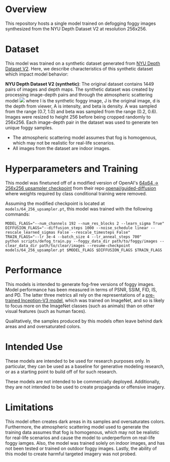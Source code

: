 # Overview

This repository hosts a single model trained on defogging foggy images synthesized from the NYU Depth Dataset V2 at resolution 256x256.

# Dataset

This model was trained on a synthetic dataset generated from [NYU Depth Dataset V2](https://cs.nyu.edu/~silberman/datasets/nyu_depth_v2.html).
Here, we describe characteristics of this synthetic dataset which impact model behavior:

**NYU Depth Dataset V2 (synthetic)**: The original dataset contains 1449 pairs of images and depth maps. The synthetic dataset was created by processing image-depth pairs and through the atmospheric scattering model <img src="https://render.githubusercontent.com/render/math?math=I=J(e^{-\beta d}) %2B A(1 - e^{-\beta d})"> where I is the synthetic foggy image, J is the original image, d is the depth from viewer, A is intensity, and beta is density. A was sampled from the range (0.7, 1.0) and beta was sampled from the range (0.2, 0.6). Images were resized to height 256 before being cropped randomly to 256x256. Each image-depth pair in the dataset was used to generate ten unique foggy samples.

 * The atmospheric scattering model assumes that fog is homogenous, which may not be realistic for real-life scenarios.
 * All images from the dataset are indoor images.

# Hyperparameters and Training

This model was finetuned off of a modified version of OpenAI's [64x64 -&gt; 256x256 upsampler checkpoint](https://openaipublic.blob.core.windows.net/diffusion/jul-2021/64_256_upsampler.pt) from their repo [openai/guided-diffusion](https://github.com/openai/guided-diffusion) where weights required by class conditional training were removed.

Assuming the modified checkpoint is located at `models/64_256_upsampler.pt`, this model was trained with the following commands:

```
MODEL_FLAGS="--num_channels 192 --num_res_blocks 2 --learn_sigma True"
DIFFUSION_FLAGS="--diffusion_steps 1000 --noise_schedule linear --rescale_learned_sigmas False --rescale_timesteps False"
TRAIN_FLAGS="--lr 3e-4 --batch_size 4 --lr_anneal_steps 700"
python scripts/defog_train.py --foggy_data_dir path/to/foggy/images --clear_data_dir path/to/clear/images --resume-checkpoint models/64_256_upsampler.pt $MODEL_FLAGS $DIFFUSION_FLAGS $TRAIN_FLAGS
```

# Performance

This models is intended to generate fog-free versions of foggy images.
Model performance has been measured in terms of PSNR, SSIM, FID, IS, and PD.
The latter three metrics all rely on the representations of a [pre-trained Inception-V3 model](https://arxiv.org/abs/1512.00567),
which was trained on ImageNet, and so is likely to focus more on the ImageNet classes (such as animals) than on other visual features (such as human faces).

Qualitatively, the samples produced by this models often leave behind dark areas and and oversaturated colors.

# Intended Use

These models are intended to be used for research purposes only.
In particular, they can be used as a baseline for generative modeling research, or as a starting point to build off of for such research.

These models are not intended to be commercially deployed.
Additionally, they are not intended to be used to create propaganda or offensive imagery.

# Limitations

This model often creates dark areas in its samples and oversaturates colors. Furthermore, the atmospheric scattering model used to generate the training data assumes that fog is homogenous, which may not be realistic for real-life scenarios and cause the model to underperform on real-life foggy iamges. Also, the model was trained solely on indoor images, and has not been tested or trained on outdoor foggy images. Lastly, the ability of this model to create harmful targeted imagery was not probed.
